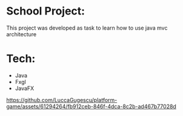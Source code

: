 # School Project:
  This project was developed as task to learn how to use java mvc architecture
# Tech:
- Java
- Fxgl
- JavaFX

https://github.com/LuccaGugescu/platform-game/assets/61294264/fb912ceb-846f-4dca-8c2b-ad467b77028d


